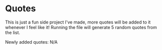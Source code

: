 # Quotes
This is just a fun side project I've made, more quotes will be added to it whenever I feel like it!
Running the file will generate 5 random quotes from the list.

Newly added quotes:
N/A
